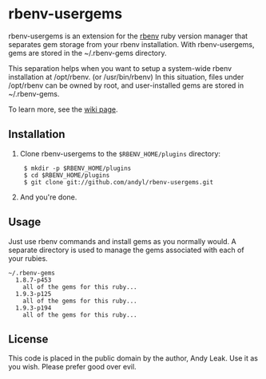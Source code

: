 # rbenv-usergems

rbenv-usergems is an extension for the [rbenv][rbenv] ruby version manager that
separates gem storage from your rbenv installation.  With rbenv-usergems, gems
are stored in the ~/.rbenv-gems directory.

This separation helps when you want to setup a system-wide rbenv installation
at /opt/rbenv.  (or /usr/bin/rbenv)  In this situation, files under /opt/rbenv
can be owned by root, and user-installed gems are stored in ~/.rbenv-gems.

To learn more, see the [wiki page](https://github.com/andyl/rbenv-usergems/wiki/About).

## Installation

1. Clone rbenv-usergems to the `$RBENV_HOME/plugins` directory:

        $ mkdir -p $RBENV_HOME/plugins
        $ cd $RBENV_HOME/plugins
        $ git clone git://github.com/andyl/rbenv-usergems.git

2. And you're done.

## Usage

Just use rbenv commands and install gems as you normally would.  A separate directory
is used to manage the gems associated with each of your rubies.

    ~/.rbenv-gems
      1.8.7-p453
        all of the gems for this ruby...
      1.9.3-p125
        all of the gems for this ruby...
      1.9.3-p194
        all of the gems for this ruby...

## License

This code is placed in the public domain by the author, Andy Leak. Use it as
you wish. Please prefer good over evil.

[rbenv]: http://github.com/sstephenson/rbenv
